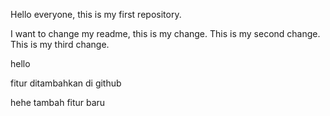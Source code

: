 Hello everyone, this is my first repository.

I want to change my readme, this is my change.
This is my second change.
This is my third change.

hello

fitur ditambahkan di github

hehe tambah fitur baru